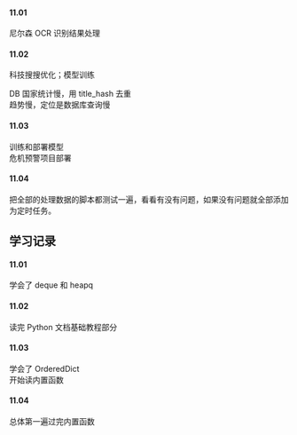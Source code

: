 

#### 11.01  

尼尔森 OCR 识别结果处理    


#### 11.02  

科技搜搜优化；模型训练  

DB 国家统计慢，用 title_hash 去重  
趋势慢，定位是数据库查询慢    


#### 11.03  

训练和部署模型  
危机预警项目部署  


#### 11.04  

把全部的处理数据的脚本都测试一遍，看看有没有问题，如果没有问题就全部添加为定时任务。  




## 学习记录  

#### 11.01  

学会了 deque 和 heapq  


#### 11.02  

读完 Python 文档基础教程部分  


#### 11.03  

学会了 OrderedDict  
开始读内置函数  


#### 11.04  

总体第一遍过完内置函数  




